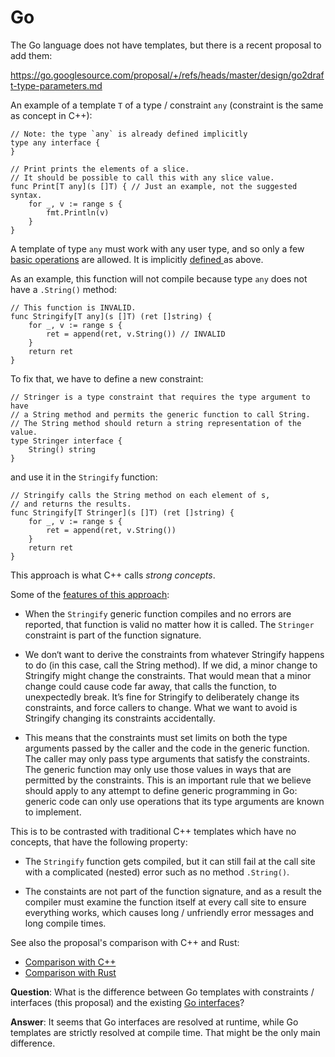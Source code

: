 # Go

The Go language does not have templates, but there is a recent proposal to add
them:

https://go.googlesource.com/proposal/+/refs/heads/master/design/go2draft-type-parameters.md

An example of a template `T` of a type / constraint `any` (constraint is the
same as concept in C++):

    // Note: the type `any` is already defined implicitly
    type any interface {
    }

    // Print prints the elements of a slice.
    // It should be possible to call this with any slice value.
    func Print[T any](s []T) { // Just an example, not the suggested syntax.
        for _, v := range s {
            fmt.Println(v)
        }
    }

A template of type `any` must work with any user type, and so only a few
[basic
operations](https://go.googlesource.com/proposal/+/refs/heads/master/design/go2draft-type-parameters.md#operations-permitted-for-any-type) are allowed. It is implicitly
[defined
](https://go.googlesource.com/proposal/+/refs/heads/master/design/go2draft-type-parameters.md#the-constraint) as above.

As an example, this function will not compile because type `any` does not have a
`.String()` method:

    // This function is INVALID.
    func Stringify[T any](s []T) (ret []string) {
        for _, v := range s {
            ret = append(ret, v.String()) // INVALID
        }
        return ret
    }

To fix that, we have to define a new constraint:

    // Stringer is a type constraint that requires the type argument to have
    // a String method and permits the generic function to call String.
    // The String method should return a string representation of the value.
    type Stringer interface {
        String() string
    }

and use it in the `Stringify` function:

    // Stringify calls the String method on each element of s,
    // and returns the results.
    func Stringify[T Stringer](s []T) (ret []string) {
        for _, v := range s {
            ret = append(ret, v.String())
        }
        return ret
    }

This approach is what C++ calls *strong concepts*.

Some of the
[features of this approach](https://go.googlesource.com/proposal/+/refs/heads/master/design/go2draft-type-parameters.md#constraints):

* When the `Stringify` generic function compiles and no errors are reported,
  that function is valid no matter how it is called. The `Stringer` constraint
  is part of the function signature.

* We don‘t want to derive the constraints from whatever Stringify happens to do (in this case, call the String method). If we did, a minor change to Stringify might change the constraints. That would mean that a minor change could cause code far away, that calls the function, to unexpectedly break. It’s fine for Stringify to deliberately change its constraints, and force callers to change. What we want to avoid is Stringify changing its constraints accidentally.

* This means that the constraints must set limits on both the type arguments passed by the caller and the code in the generic function. The caller may only pass type arguments that satisfy the constraints. The generic function may only use those values in ways that are permitted by the constraints. This is an important rule that we believe should apply to any attempt to define generic programming in Go: generic code can only use operations that its type arguments are known to implement.


This is to be contrasted with traditional C++ templates which have no concepts,
that have the following property:

* The `Stringify` function gets compiled, but it can still fail at the call site
  with a complicated (nested) error such as no method `.String()`.

* The constaints are not part of the function signature, and as a result the
  compiler must examine the function itself at every call site to ensure
  everything works, which causes long / unfriendly error messages and long
  compile times.

See also the proposal's comparison with C++ and Rust:

* [Comparison with
  C++](https://go.googlesource.com/proposal/+/refs/heads/master/design/go2draft-type-parameters.md#comparison-with-c)
* [Comparison with
  Rust](https://go.googlesource.com/proposal/+/refs/heads/master/design/go2draft-type-parameters.md#comparison-with-rust)


**Question**: What is the difference between Go templates with constraints /
interfaces (this proposal) and the existing
[Go interfaces](https://golangbot.com/interfaces-part-1/)?

**Answer**: It seems that Go interfaces are resolved at runtime, while Go
templates are strictly resolved at compile time. That might be the only main
difference.
